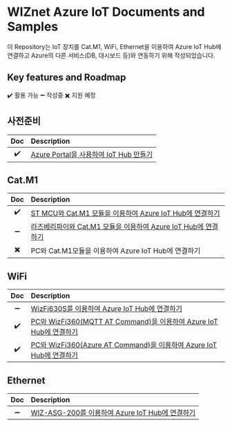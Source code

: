 # WIZnet Azure IoT Documents and Samples
이 Repository는 IoT 장치를 Cat.M1, WiFi, Ethernet을 이용하여 Azure IoT Hub에 연결하고 Azure의 다른 서비스(DB, 대시보드 등)와 연동하기 위해 작성되었습니다.


## Key features and Roadmap
:heavy_check_mark: 활용 가능  :heavy_minus_sign: 작성중  :heavy_multiplication_x: 지원 예정

## 사전준비
|         Doc        |                            Description                           |
|:------------------:|:------------------|
| :heavy_check_mark: | [Azure Portal을 사용하여 IoT Hub 만들기](https://docs.microsoft.com/ko-kr/azure/iot-hub/iot-hub-create-through-portal)



## Cat.M1
|         Doc        |                            Description                           |
|:------------------:|:------------------|
| :heavy_check_mark: | [ST MCU와 Cat.M1 모듈을 이용하여 Azure IoT Hub에 연결하기](https://github.com/Wiznet/azure-iot-kr/blob/master/docs/IoT_device/Connectivities/LTE/Cat.M1/nucleo_stm32l496_azure_st_sdk_bg96.md)
| :heavy_minus_sign: | [라즈베리파이와 Cat.M1 모듈을 이용하여 Azure IoT Hub에 연결하기](https://github.com/Wiznet/azure-iot-kr/blob/master/docs/IoT_device/Connectivities/LTE/Cat.M1/raspberrypi_azure_c_sdk.md)
| :heavy_multiplication_x: | PC와 Cat.M1모듈을 이용하여 Azure IoT Hub에 연결하기

## WiFi
|         Doc        |                            Description                           |
|:------------------:|:------------------|
| :heavy_minus_sign: | [WizFi630S를 이용하여 Azure IoT Hub에 연결하기](https://github.com/Wiznet/azure-iot-kr/blob/master/docs/IoT_device/Connectivities/Wi-Fi/Gateway/wizfi630s_azure_c_sdk.md)
| :heavy_check_mark: | [PC와 WizFi360(MQTT AT Command)을 이용하여 Azure IoT Hub에 연결하기](https://github.com/Wiznet/azure-iot-kr/blob/master/docs/IoT_device/Connectivities/Wi-Fi/standalone_mqtt_atcmd_wizfi360.md)
| :heavy_check_mark: | [PC와 WizFi360(Azure AT Command)을 이용하여 Azure IoT Hub에 연결하기](https://github.com/Wiznet/azure-iot-kr/blob/master/docs/IoT_device/Connectivities/Wi-Fi/standalone_azure_atcmd_wizfi360.md)

## Ethernet
|         Doc        |                            Description                           |
|:------------------:|:------------------|
| :heavy_minus_sign: | [WIZ-ASG-200를 이용하여 Azure IoT Hub에 연결하기](https://github.com/Wiznet/azure-iot-kr/blob/master/docs/IoT_device/Connectivities/Ethernet/wiz-asg-200_azure_sphere_sdk.md)


